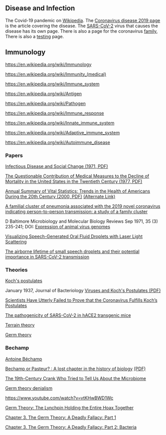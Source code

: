 <div class="menu-data" data-parent="#pages/blog/cv19/index"/></div>

## Disease and Infection

The Covid-19 pandemic on [Wikipedia](https://en.wikipedia.org/wiki/COVID-19_pandemic). The [Coronavirus disease 2019 page](https://en.wikipedia.org/wiki/Coronavirus_disease_2019) is the article covering the disease.  The [SARS-CoV-2](https://en.wikipedia.org/wiki/Severe_acute_respiratory_syndrome_coronavirus_2) virus 
that causes the disease has its own page. There is also a page for the 
coronavirus [family](https://en.wikipedia.org/wiki/Coronavirus), There is also 
a [testing](https://en.wikipedia.org/wiki/COVID-19_testing) page.


## Immunology

https://en.wikipedia.org/wiki/Immunology

https://en.wikipedia.org/wiki/Immunity_(medical)

https://en.wikipedia.org/wiki/Immune_system

https://en.wikipedia.org/wiki/Antigen

https://en.wikipedia.org/wiki/Pathogen

https://en.wikipedia.org/wiki/Immune_response

https://en.wikipedia.org/wiki/Innate_immune_system

https://en.wikipedia.org/wiki/Adaptive_immune_system

https://en.wikipedia.org/wiki/Autoimmune_disease



### Papers

[Infectious Disease and Social Change (1971, PDF)](http://vaccinesafetycommission.org/pdfs/Kass%201971.pdf)

[The Questionable Contribution of Medical Measures to the Decline of Mortality in the United States in the Twentieth Century (1977, PDF)](http://vaccinesafetycommission.org/pdfs/McKinlay%201977.pdf)

[Annual Summary of Vital Statistics: Trends in the Health of Americans During the 20th Century (2000, PDF)](https://www.factchecker.gr/wp-content/uploads/2017/10/PediatricsDec.2000-VOl-106No.6.pdf) [(Alternate Link)](http://vaccinesafetycommission.org/pdfs/45-2000-Pediatrics-Vital-Statistics.pdf)





[A familial cluster of pneumonia associated with the 2019 novel coronavirus indicating person-to-person transmission: a study of a family cluster](https://www.ncbi.nlm.nih.gov/pmc/articles/PMC7159286/)

D Baltimore
Microbiology and Molecular Biology Reviews Sep 1971, 35 (3) 235-241; DOI:
[Expression of animal virus genomes](https://mmbr.asm.org/content/mmbr/35/3/235.full-text.pdf)

[Visualizing Speech-Generated Oral Fluid Droplets with Laser Light Scattering](https://www.ncbi.nlm.nih.gov/pmc/articles/PMC7179962/)

[The airborne lifetime of small speech droplets and their potential importance in SARS-CoV-2 transmission](https://www.ncbi.nlm.nih.gov/pmc/articles/PMC7275719/)




### Theories

[Koch's postulates](https://en.wikipedia.org/wiki/Koch%27s_postulates)

January 1937, Journal of Bacteriology
[Viruses and Koch's Postulates (PDF)](https://www.ncbi.nlm.nih.gov/pmc/articles/PMC545348/pdf/jbacter00773-0005.pdf)


[Scientists Have Utterly Failed to Prove that the Coronavirus Fulfills Koch’s Postulates](https://off-guardian.org/2020/06/09/scientists-have-utterly-failed-to-prove-that-the-coronavirus-fulfills-kochs-postulates/)

[The pathogenicity of SARS-CoV-2 in hACE2 transgenic mice](https://www.nature.com/articles/s41586-020-2312-y)

[Terrain theory](https://en.wikipedia.org/wiki/Terrain_theory)

[Germ theory](https://en.wikipedia.org/wiki/Germ_theory)

### Bechamp

[Antoine Béchamp](https://en.wikipedia.org/wiki/Antoine_B%C3%A9champ)

[Bechamp or Pasteur? : A lost chapter in the history of biology](https://archive.org/details/bechamporpasteur00hume_0) [(PDF)](https://archive.org/download/bechamporpasteur00hume_0/bechamporpasteur00hume_0.pdf)

[The 19th-Century Crank Who Tried to Tell Us About the Microbiome](https://www.wired.com/story/the-19th-century-crank-who-tried-to-tell-us-about-the-microbiome/)

[Germ theory denialism](https://en.wikipedia.org/wiki/Germ_theory_denialism)

https://www.youtube.com/watch?v=vtKHwBWD1Wc


[Germ Theory: The Lynchpin Holding the Entire Hoax Together](https://www.facebook.com/notes/tommy-tree-hutchinson/give-me-fever-and-i-can-cure-every-disease-hippocrates/3334207076613717/)

[Chapter 3. The Germ Theory: A Deadly Fallacy: Part 1](https://www.facebook.com/notes/sam-kofalt/chapter-3-the-germ-theory-a-deadly-fallacy-part-1/10158503328418324/)

[Chapter 3. The Germ Theory: A Deadly Fallacy: Part 2: Bacteria](https://www.facebook.com/notes/sam-kofalt/chapter-3-the-germ-theory-a-deadly-fallacy-part-2-bacteria/10158503217823324/)

